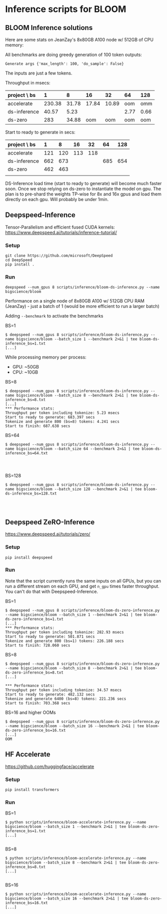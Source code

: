 # Inference scripts for BLOOM

## BLOOM Inference solutions

Here are some stats on JeanZay's 8x80GB A100 node w/ 512GB of CPU memory:

All benchmarks are doing greedy generation of 100 token outputs:
```
Generate args {'max_length': 100, 'do_sample': False}
```
The inputs are just a few tokens.

Throughput in msecs:

| project \ bs |      1 |     8 |    16 |    32 |    64 |  128 |
| :----------- |  :---- | :---- | :---- | :---- | :---- | :--- |
| accelerate   | 230.38 | 31.78 | 17.84 | 10.89 |  oom  | omm  |
| ds-inference |  40.57 |  5.23 |       |       |  2.77 | 0.66 |
| ds-zero      |    283 | 34.88 | oom   |  oom  |  oom  | oom  |


Start to ready to generate in secs:

| project \ bs |    1 |    8 |   16 |   32 |   64 |  128 |
| :----------- | :--- | :--- | :--- | :--- | :--- | :--- |
| accelerate   |  121 |  120 |  113 |  118 |      |      |
| ds-inference |  662 |  673 |      |      |  685 |  654 |
| ds-zero      |  462 |  463 |      |      |      |      |
|              |      |      |      |      |      |      |


DS-Inference load time (start to ready to generate) will become much faster soon. Once we stop relying on ds-zero to instantiate the model on gpu. The plan is to pre-shard the weights TP-wise for 8x and 16x gpus and load them directly on each gpu. Will probably be under 1min.


## Deepspeed-Inference

Tensor-Parallelism and efficient fused CUDA kernels:
https://www.deepspeed.ai/tutorials/inference-tutorial/

### Setup

```
git clone https://github.com/microsoft/DeepSpeed
cd DeepSpeed
pip install .
```

### Run

```
deepspeed --num_gpus 8 scripts/inference/bloom-ds-inference.py --name bigscience/bloom
```

Performance on a single node of 8x80GB A100 w/ 512GB CPU RAM (JeanZay) - just a batch of 1 (would be more efficient to run a larger batch)

Adding `--benchmark` to activate the benchmarks


BS=1
```
$ deepspeed --num_gpus 8 scripts/inference/bloom-ds-inference.py --name bigscience/bloom --batch_size 1 --benchmark 2>&1 | tee bloom-ds-inference_bs=1.txt
[...]

```

While processing memory per process:

-  GPU: ~50GB
-  CPU: ~10GB


BS=8
```
$ deepspeed --num_gpus 8 scripts/inference/bloom-ds-inference.py --name bigscience/bloom --batch_size 8 --benchmark 2>&1 | tee bloom-ds-inference_bs=8.txt
[...]
*** Performance stats:
Throughput per token including tokenize: 5.23 msecs
Start to ready to generate: 683.397 secs
Tokenize and generate 800 (bs=8) tokens: 4.241 secs
Start to finish: 687.638 secs
```

BS=64

```
$ deepspeed --num_gpus 8 scripts/inference/bloom-ds-inference.py --name bigscience/bloom --batch_size 64 --benchmark 2>&1 | tee bloom-ds-inference_bs=64.txt




```

BS=128

```
$ deepspeed --num_gpus 8 scripts/inference/bloom-ds-inference.py --name bigscience/bloom --batch_size 128 --benchmark 2>&1 | tee bloom-ds-inference_bs=128.txt




```

## Deepspeed ZeRO-Inference

https://www.deepspeed.ai/tutorials/zero/

### Setup

```
pip install deepspeed
```


### Run

Note that the script currently runs the same inputs on all GPUs, but you can run a different stream on each GPU, and get `n_gpu` times faster throughput. You can't do that with Deepspeed-Inference.


BS=1

```
$ deepspeed --num_gpus 8 scripts/inference/bloom-ds-zero-inference.py --name bigscience/bloom --batch_size 1 --benchmark 2>&1 | tee bloom-ds-zero-inference_bs=1.txt
[...]
*** Performance stats:
Throughput per token including tokenize: 282.93 msecs
Start to ready to generate: 501.871 secs
Tokenize and generate 800 (bs=1) tokens: 226.188 secs
Start to finish: 728.060 secs
```


BS=8

```
$ deepspeed --num_gpus 8 scripts/inference/bloom-ds-zero-inference.py --name bigscience/bloom --batch_size 8 --benchmark 2>&1 | tee bloom-ds-zero-inference_bs=8.txt
[...]

*** Performance stats:
Throughput per token including tokenize: 34.57 msecs
Start to ready to generate: 482.132 secs
Tokenize and generate 6400 (bs=8) tokens: 221.236 secs
Start to finish: 703.368 secs
```

BS=16 and higher OOMs

```
$ deepspeed --num_gpus 8 scripts/inference/bloom-ds-zero-inference.py --name bigscience/bloom --batch_size 16 --benchmark 2>&1 | tee bloom-ds-zero-inference_bs=16.txt
[...]
OOM

```



## HF Accelerate

https://github.com/huggingface/accelerate

### Setup

```
pip install transformers
```



### Run




BS=1
```
$ python scripts/inference/bloom-accelerate-inference.py --name bigscience/bloom --batch_size 1 --benchmark 2>&1 | tee bloom-ds-zero-inference_bs=1.txt
[...]


```

BS=8
```
$ python scripts/inference/bloom-accelerate-inference.py --name bigscience/bloom --batch_size 8 --benchmark 2>&1 | tee bloom-ds-zero-inference_bs=8.txt
[...]


```

BS=16
```
$ python scripts/inference/bloom-accelerate-inference.py --name bigscience/bloom --batch_size 16 --benchmark 2>&1 | tee bloom-ds-zero-inference_bs=16.txt
[...]


```
